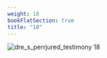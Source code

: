 ```yaml
---
weight: 18
bookFlatSection: true
title: "18"
---
```


![dre_s_perrjured_testimony 18 ](../../jpg/dpjt_18.jpg)


